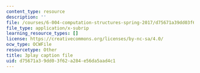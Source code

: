 ```yaml
---
content_type: resource
description: ''
file: /courses/6-004-computation-structures-spring-2017/d75671a39dd03f62a284e56da5aad4c1_IK9OVbj_Ir0.srt
file_type: application/x-subrip
learning_resource_types: []
license: https://creativecommons.org/licenses/by-nc-sa/4.0/
ocw_type: OCWFile
resourcetype: Other
title: 3play caption file
uid: d75671a3-9dd0-3f62-a284-e56da5aad4c1
---
```

